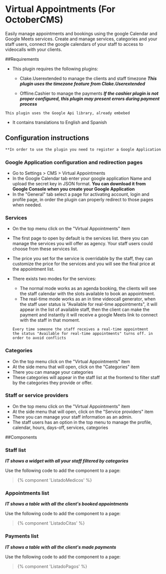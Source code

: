 # Virtual Appointments (For OctoberCMS)

Easily manage appointments and bookings using the google Calendar and Google Meets services. Create and manage services, categories and your staff users, connect the google calendars of your staff to access to videocalls with your clients.

##Requirements

* This plugin requires the following plugins:
	* Clake.Userextended to manage the clients and staff timezone
	***This plugin uses the timezone feature from Clake.Userextended***

	* Offline.Cashier to manage the payments
	***If the cashier plugin is not proper configured, this plugin may present errors during payment process***

```
This plugin uses the Google Api library, already embebed
```

* It contains translations to English and Spanish


## Configuration instructions

```markdown
**In order to use the plugin you need to register a Google Application and enable Calendar API**
```

### Google Application configuration and redirection pages
* Go to Settings > CMS > Virtual Appointments
* In the Google Calendar tab enter your google application Name and upload the secret key in JSON format.
__You can download it from Google Console when you create your Google Application__
* In the "General" tab select a page for activating account, login and profile page, in order the plugin can properly redirect to those pages when needed.

### Services
* On the top menu click on the "Virtual Appointments" item
* The first page to open by default is the services list. there you can manage the services you will offer as agency. Your staff users could choose from these services list.
* The price you set for the service is overridable by the staff, they can customize the price for the services and you will see the final price at the appointment list.
* There exists two modes for the services:
	* The normal mode works as an agenda booking, the clients will see the staff calendar with the slots available to book an appointment.
	* The real-time mode works as an in time videocall generator, when the staff user status is "Available for real-time appointments", it will appear in the list of available staff, then the client can make the payment and instantly it will receive a google Meets link to connect with the staff in that moment.
	
	```
	Èvery time someone the staff receives a real-time appointment
	the status "Available for real-time appointments" turns off. in order to avoid conflicts
	```

### Categories
* On the top menu click on the "Virtual Appointments" item
* At the side menu that will open, click on the "Categories" item
* There you can manage your categories 
* These categories will appear in the staff list at the frontend to filter staff by the categories they provide or offer.


### Staff or service providers
* On the top menu click on the "Virtual Appointments" item
* At the side menu that will open, click on the "Service providers" item
* There you can manage your staff information as an admin.
* The staff users has an option in the top menu to manage the profile, calendar, hours, days-off, services, categories

##Components

### Staff list

***IT shows a widget with all your staff filtered by categories***

Use the following code to add the component to a page:

> \{\% component 'ListadoMedicos' \%\}

### Appointments list

***IT shows a table with all the client's booked appointments***

Use the following code to add the component to a page:

> \{\% component 'ListadoCitas' \%\}

### Payments list

***IT shows a table with all the client's made payments***

Use the following code to add the component to a page:

> \{\% component 'ListadoPagos' \%\}
